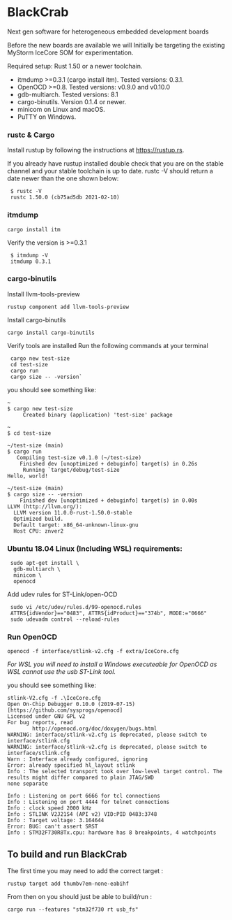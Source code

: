 # BlackCrab
Next gen software for heterogeneous embedded development boards

Before the new boards are available we will Initially be targeting the existing MyStorm IceCore SOM for experimentation.

Required setup:
Rust 1.50 or a newer toolchain.
* itmdump >=0.3.1 (cargo install itm). Tested versions: 0.3.1.
* OpenOCD >=0.8. Tested versions: v0.9.0 and v0.10.0
* gdb-multiarch. Tested versions: 8.1
* cargo-binutils. Version 0.1.4 or newer.
* minicom on Linux and macOS.
* PuTTY on Windows.

### rustc & Cargo
Install rustup by following the instructions at https://rustup.rs.

If you already have rustup installed double check that you are on the stable channel and your stable toolchain is up to date. rustc -V should return a date newer than the one shown below:
```
 $ rustc -V
 rustc 1.50.0 (cb75ad5db 2021-02-10)
``` 

###  itmdump
 `cargo install itm`

Verify the version is >=0.3.1
```
 $ itmdump -V
 itmdump 0.3.1
```

### cargo-binutils

Install llvm-tools-preview

 `rustup component add llvm-tools-preview`

Install cargo-binutils

 `cargo install cargo-binutils`

Verify tools are installed
Run the following commands at your terminal
```
 cargo new test-size
 cd test-size
 cargo run
 cargo size -- -version`
```

you should see something like:

```
~
$ cargo new test-size
     Created binary (application) 'test-size' package

~
$ cd test-size

~/test-size (main)
$ cargo run
   Compiling test-size v0.1.0 (~/test-size)
    Finished dev [unoptimized + debuginfo] target(s) in 0.26s
     Running `target/debug/test-size`
Hello, world!

~/test-size (main)
$ cargo size -- -version
    Finished dev [unoptimized + debuginfo] target(s) in 0.00s
LLVM (http://llvm.org/):
  LLVM version 11.0.0-rust-1.50.0-stable
  Optimized build.
  Default target: x86_64-unknown-linux-gnu
  Host CPU: znver2
```
### Ubuntu 18.04 Linux (Including WSL) requirements:

```
 sudo apt-get install \
  gdb-multiarch \
  minicom \
  openocd
```
Add udev rules for ST-Link/open-OCD
```
 sudo vi /etc/udev/rules.d/99-openocd.rules
 ATTRS{idVendor}=="0483", ATTRS{idProduct}=="374b", MODE:="0666"
 sudo udevadm control --reload-rules
```
### Run OpenOCD

  `openocd -f interface/stlink-v2.cfg -f extra/IceCore.cfg`

_For WSL you will need to install a Windows executeable for OpenOCD as WSL cannot use the usb ST-Link tool._

you should see something like:

```
stlink-V2.cfg -f .\IceCore.cfg
Open On-Chip Debugger 0.10.0 (2019-07-15) [https://github.com/sysprogs/openocd]
Licensed under GNU GPL v2
For bug reports, read
        http://openocd.org/doc/doxygen/bugs.html
WARNING: interface/stlink-v2.cfg is deprecated, please switch to interface/stlink.cfg
WARNING: interface/stlink-v2.cfg is deprecated, please switch to interface/stlink.cfg
Warn : Interface already configured, ignoring
Error: already specified hl_layout stlink
Info : The selected transport took over low-level target control. The results might differ compared to plain JTAG/SWD
none separate

Info : Listening on port 6666 for tcl connections
Info : Listening on port 4444 for telnet connections
Info : clock speed 2000 kHz
Info : STLINK V2J21S4 (API v2) VID:PID 0483:3748
Info : Target voltage: 3.164644
Error: BUG: can't assert SRST
Info : STM32F730R8Tx.cpu: hardware has 8 breakpoints, 4 watchpoints
```

## To build and run BlackCrab
The first time you may need to add the correct target :

 `rustup target add thumbv7em-none-eabihf`

From then on you should just be able to build/run :

 `cargo run --features "stm32f730 rt usb_fs"`

  

